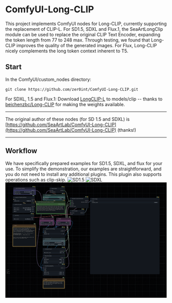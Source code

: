 # ComfyUI-Long-CLIP
This project implements ComfyUI nodes for Long-CLIP, currently supporting the replacement of CLIP-L. 
For SD1.5, SDXL and Flux.1, the SeaArtLongClip module can be used to replace the original CLIP Text Encoder, expanding the token length from 77 to 248 max.
Through testing, we found that Long-CLIP improves the quality of the generated images. For Flux, Long-CLIP nicely complements the long token context inherent to T5.

## Start
In the ComfyUI/custom_nodes directory:
```
git clone https://github.com/zer0int/ComfyUI-Long-CLIP.git
```
For SDXL, 1.5 and Flux.1: Download [LongCLIP-L](https://huggingface.co/BeichenZhang/LongCLIP-L) to models/clip -- thanks to [beichenzbc/Long-CLIP](https://github.com/beichenzbc/Long-CLIP) for making the weights available. 

-----

The original author of these nodes (for SD 1.5 and SDXL) is [https://github.com/SeaArtLab/ComfyUI-Long-CLIP](https://github.com/SeaArtLab/ComfyUI-Long-CLIP) (thanks!)

-----
## Workflow
We have specifically prepared examples for SD1.5, SDXL, and flux for your use. To simplify the demonstration, our examples are straightforward, and you do not need to install any additional plugins. This plugin also supports operations such as clip-skip.
![SD1.5](./image/SD1-5-long.png)
![SDXL](./image/SDXL-long.png)
![FLUX.1](./image/Flux.1-long.png)

